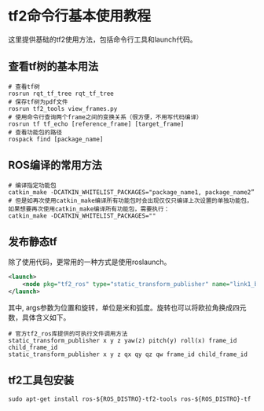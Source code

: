 # tf2命令行基本使用教程

这里提供基础的tf2使用方法，包括命令行工具和launch代码。

## 查看tf树的基本用法

```
# 查看tf树
rosrun rqt_tf_tree rqt_tf_tree 
# 保存tf树为pdf文件
rosrun tf2_tools view_frames.py
# 使用命令行查询两个frame之间的变换关系（很方便，不用写代码编译）
rosrun tf tf_echo [reference_frame] [target_frame]
# 查看功能包的路径
rospack find [package_name]
```

## ROS编译的常用方法

```shell
# 编译指定功能包
catkin_make -DCATKIN_WHITELIST_PACKAGES="package_name1, package_name2”
# 但是如再次使用catkin_make编译所有功能包时会出现仅仅只编译上次设置的单独功能包，如果想要再次使用catkin_make编译所有功能包，需要执行：
catkin_make -DCATKIN_WHITELIST_PACKAGES=""
```

## 发布静态tf

除了使用代码，更常用的一种方式是使用roslaunch。

```xml
<launch>
    <node pkg="tf2_ros" type="static_transform_publisher" name="link1_broadcaster" args="1 0 0 0 0 0 link1_parent link1" />
</launch>
```

其中, args参数为位置和旋转，单位是米和弧度。旋转也可以将欧拉角换成四元数，具体含义如下。

```shell
# 官方tf2_ros库提供的可执行文件调用方法
static_transform_publisher x y z yaw(z) pitch(y) roll(x) frame_id child_frame_id
static_transform_publisher x y z qx qy qz qw frame_id child_frame_id
```

## tf2工具包安装

```shell
sudo apt-get install ros-${ROS_DISTRO}-tf2-tools ros-${ROS_DISTRO}-tf
```

